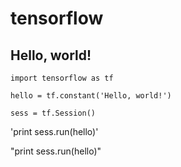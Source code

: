 # tensorflow
## Hello, world!
`import tensorflow as tf`

`hello = tf.constant('Hello, world!')`

`sess = tf.Session()`

'print sess.run(hello)'

"print sess.run(hello)"
